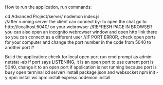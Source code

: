 How to run the application, run commands:

cd Advanced Project/server/
nodemon index.js  
//after running server the client can connect by:
to open the chat go to http://localhost:5040/ on your webrowser 
//REFRESH PAGE IN BROWSER
you can also open an incognito webrowser window and open http link there so you can connect as a different user
//IF PORT ERROR, check open ports for your computer and change the port number in the code from 5040 to another port #

Build the application:
check for local open port
    run cmd prompt as admin
    netstat -ab
    if port says LISTENING, it is an open port to use
    current port is 5040, change it to an open port if application is not running because port is busy
open terminal
    cd server/
            install package.json and websocket
            npm init -y
            npm install ws
            npm install express
            nodemon install


